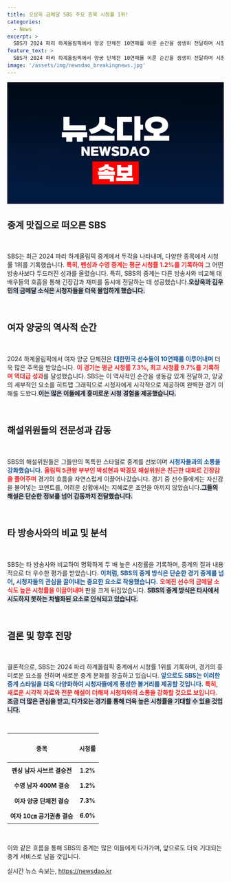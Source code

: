 ```yaml
---
title: 오상욱 금메달 SBS 주요 종목 시청률 1위!
categories:
  - News
excerpt: >
  SBS가 2024 파리 하계올림픽에서 양궁 단체전 10연패를 이룬 순간을 생생히 전달하며 시청률 1위를 기록했다. 신개념 히트맵 그래픽으로 경기 이해도를 높이고, 해설자들의 열정 넘치는 해설이 많은 팬들의 이목을 끌었다.
feature_text: >
  SBS가 2024 파리 하계올림픽에서 양궁 단체전 10연패를 이룬 순간을 생생히 전달하며 시청률 1위를 기록했다. 신개념 히트맵 그래픽으로 경기 이해도를 높이고, 해설자들의 열정 넘치는 해설이 많은 팬들의 이목을 끌었다.
image: '/assets/img/newsdao_breakingnews.jpg'
---
```


<p><img src="/assets/img/newsdao_breakingnews.jpg" alt="pcversion 속보" /></p>

<h2 data-ke-size="size26">중계 맛집으로 떠오른 SBS</h2>

<p data-ke-size="size16">&nbsp;</p>

<p>SBS는 최근 2024 파리 하계올림픽 중계에서 두각을 나타내며, 다양한 종목에서 시청률 1위를 기록했습니다. <b><span style="color: #ee2323;">특히, 펜싱과 수영 중계는 평균 시청률 1.2%를 기록하여</span></b> 그 어떤 방송사보다 두드러진 성과를 올렸습니다. 특히, SBS의 중계는 다른 방송사와 비교해 대배우들의 호흡을 통해 긴장감과 재미를 동시에 전달하는 데 성공했습니다.<b><span style="background-color: #21538527;">오상욱과 김우민의 금메달 소식은 시청자들을 더욱 몰입하게 했습니다.</span></b> </p>

<p data-ke-size="size16">&nbsp;</p>

<h2 data-ke-size="size26">여자 양궁의 역사적 순간</h2>

<p data-ke-size="size16">&nbsp;</p>

<p>2024 하계올림픽에서 여자 양궁 단체전은 <b><span style="color: #1a5490;">대한민국 선수들이 10연패를 이루어내며</span></b> 더욱 많은 주목을 받았습니다. <b><span style="color: #ee2323;">이 경기는 평균 시청률 7.3%, 최고 시청률 9.7%를 기록하며 역대급 성과</span></b>를 달성했습니다. SBS는 이 역사적인 순간을 생동감 있게 전달하고, 양궁의 세부적인 요소를 히트맵 그래픽으로 시청자에게 시각적으로 제공하여 완벽한 경기 이해를 도왔다.<b><span style="background-color: #21538527;">이는 많은 이들에게 흥미로운 시청 경험을 제공했습니다.</span></b></p>

<p data-ke-size="size16">&nbsp;</p>

<h2 data-ke-size="size26">해설위원들의 전문성과 감동</h2>

<p data-ke-size="size16">&nbsp;</p>

<p>SBS의 해설위원들은 그들만의 독특한 스타일로 중계를 선보이며 <b><span style="color: #1a5490;">시청자들과의 소통을 강화했습니다.</span></b> <b><span style="color: #ee2323;">올림픽 5관왕 부부인 박성현과 박경모 해설위원은 친근한 대화로 긴장감을 풀어주며</span></b> 경기의 흐름을 자연스럽게 이끌어나갔습니다. 경기 중 선수들에게는 자신감을 불어넣는 코멘트를, 어려운 상황에서는 지혜로운 조언을 아끼지 않았습니다.<b><span style="background-color: #21538527;">그들의 해설은 단순한 정보를 넘어 감동까지 전달했습니다.</span></b></p>

<p data-ke-size="size16">&nbsp;</p>

<h2 data-ke-size="size26">타 방송사와의 비교 및 분석</h2>

<p data-ke-size="size16">&nbsp;</p>

<p>SBS는 타 방송사와 비교하여 명확하게 두 배 높은 시청률을 기록하며, 중계의 질과 내용적으로 더 우수한 평가를 받았습니다. <b><span style="color: #1a5490;">이처럼, SBS의 중계 방식은 단순한 경기 중계를 넘어, 시청자들의 관심을 끌어내는 중요한 요소로 작용했습니다.</span></b> <b><span style="color: #ee2323;">오예진 선수의 금메달 소식도 높은 시청률을 이끌어내며</span></b> 판을 크게 뒤집었습니다. <b><span style="background-color: #21538527;">SBS의 중계 방식은 타사에서 시도하지 못하는 차별화된 요소로 인식되고 있습니다.</span></b></p>

<p data-ke-size="size16">&nbsp;</p>

<h2 data-ke-size="size26">결론 및 향후 전망</h2>

<p data-ke-size="size16">&nbsp;</p>

<p>결론적으로, SBS는 2024 파리 하계올림픽 중계에서 시청률 1위를 기록하며, 경기의 흥미로운 요소를 전하며 새로운 중계 문화를 창출하고 있습니다. <b><span style="color: #1a5490;">앞으로도 SBS는 이러한 중계 스타일을 더욱 다양화하여 시청자들에게 풍성한 볼거리를 제공할 것입니다.</span></b> <b><span style="color: #ee2323;">특히, 새로운 시각적 자료와 전문 해설이 더해져 시청자와의 소통을 강화할 것으로 보입니다.</span></b> <b><span style="background-color: #21538527;">조금 더 많은 관심을 받고, 다가오는 경기를 통해 더욱 높은 시청률을 기대할 수 있을 것입니다.</span></b></p>

<p data-ke-size="size16">&nbsp;</p>

<table style="width: 100%; border-collapse: collapse;">
    <thead>
        <tr>
            <th style="text-align: center; height: 60px;"><b>종목</b></th>
            <th style="text-align: center; height: 60px;"><b>시청률</b></th>
        </tr>
    </thead>
    <tbody>
        <tr>
            <td style="text-align: center; height: 30px;"><b>펜싱 남자 사브르 결승전</b></td>
            <td style="text-align: center; height: 30px;"><b>1.2%</b></td>
        </tr>
        <tr>
            <td style="text-align: center; height: 30px;"><b>수영 남자 400M 결승</b></td>
            <td style="text-align: center; height: 30px;"><b>1.2%</b></td>
        </tr>
        <tr>
            <td style="text-align: center; height: 30px;"><b>여자 양궁 단체전 결승</b></td>
            <td style="text-align: center; height: 30px;"><b>7.3%</b></td>
        </tr>
        <tr>
            <td style="text-align: center; height: 30px;"><b>여자 10㎝ 공기권총 결승</b></td>
            <td style="text-align: center; height: 30px;"><b>6.0%</b></td>
        </tr>
    </tbody>
</table>

<p data-ke-size="size16">&nbsp;</p>

<p>이와 같은 흐름을 통해 SBS의 중계는 많은 이들에게 다가가며, 앞으로도 더욱 기대되는 중계 서비스로 남을 것입니다.</p>
실시간 뉴스 속보는, <a href="https://newsdao.kr" rel="dofollow">https://newsdao.kr</a>


